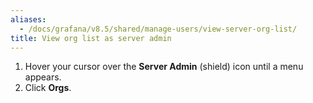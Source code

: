 ```yaml
---
aliases:
  - /docs/grafana/v8.5/shared/manage-users/view-server-org-list/
title: View org list as server admin
---
```


1. Hover your cursor over the **Server Admin** (shield) icon until a menu appears.
1. Click **Orgs**.

